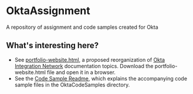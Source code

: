 # OktaAssignment
A repository of assignment and code samples created for Okta

## What's interesting here?
* See [portfolio-website.html](https://github.com/mugdhav/OktaAssignment/blob/e63d61a710dd848d8054428a94d2075c3c2f7522/OINDocumentationReorganization/portfolio-website.html), a proposed reorganization of [Okta Integration Network](https://developer.okta.com/docs/guides/okta-integration-network/) documentation topics. Download the portfolio-website.html file and open it in a browser.
* See the [Code Sample Readme](https://github.com/mugdhav/OktaAssignment/blob/d9455fb83b1ca805a21a4fa9c609f6136761eb2c/OktaCodeSamples/readme.md), which explains the accompanying code sample files in the OktaCodeSamples directory.
